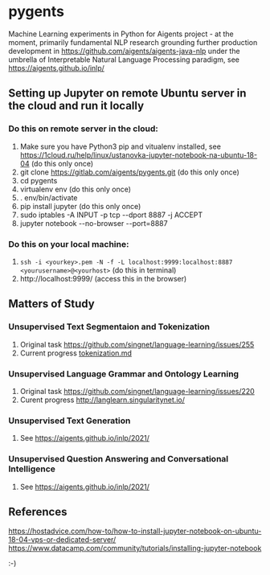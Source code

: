 # pygents

Machine Learning experiments in Python for Aigents project - at the moment, primarily fundamental NLP research grounding further production development in https://github.com/aigents/aigents-java-nlp under the umbrella of Interpretable Natural Language Processing paradigm, see https://aigents.github.io/inlp/

## Setting up Jupyter on remote Ubuntu server in the cloud and run it locally

### Do this on remote server in the cloud:

1. Make sure you have Python3 pip and vitualenv installed, see https://1cloud.ru/help/linux/ustanovka-jupyter-notebook-na-ubuntu-18-04 (do this only once)
1. git clone https://gitlab.com/aigents/pygents.git (do this only once)
1. cd pygents
1. virtualenv env (do this only once)
1. . env/bin/activate
1. pip install jupyter (do this only once)
1. sudo iptables -A INPUT -p tcp --dport 8887 -j ACCEPT
1. jupyter notebook --no-browser --port=8887

### Do this on your local machine:

1. `ssh -i <yourkey>.pem -N -f -L localhost:9999:localhost:8887 <yourusername>@<yourhost>` (do this in terminal)
1. http://localhost:9999/ (access this in the browser)

## Matters of Study

### Unsupervised Text Segmentaion and Tokenization 

1. Original task https://github.com/singnet/language-learning/issues/255
1. Current progress [tokenization.md](./tokenization.md)

### Unsupervised Language Grammar and Ontology Learning 

1. Original task https://github.com/singnet/language-learning/issues/220
2. Curent progress http://langlearn.singularitynet.io/

### Unsupervised Text Generation 

1. See https://aigents.github.io/inlp/2021/

### Unsupervised Question Answering  and Conversational Intelligence

1. See https://aigents.github.io/inlp/2021/

## References
https://hostadvice.com/how-to/how-to-install-jupyter-notebook-on-ubuntu-18-04-vps-or-dedicated-server/
https://www.datacamp.com/community/tutorials/installing-jupyter-notebook

:-)
